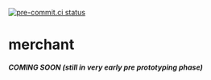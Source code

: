 [![pre-commit.ci status](https://results.pre-commit.ci/badge/github/DominiqueGarmier/merchant/main.svg)](https://results.pre-commit.ci/latest/github/DominiqueGarmier/merchant/main)

# merchant

##### COMING SOON (still in very early pre prototyping phase)
